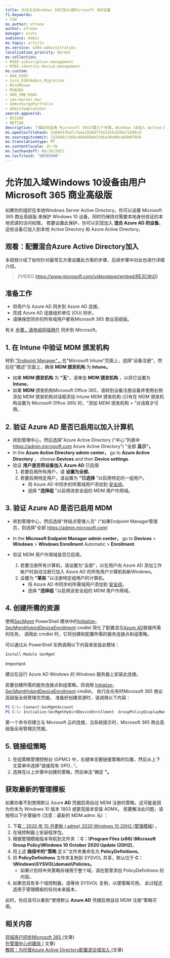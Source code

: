 ```yaml
---
title: 允许企业Windows 10已加入域Microsoft 365设备
f1.keywords:
- CSH
ms.author: efrene
author: efrene
manager: scotv
audience: Admin
ms.topic: article
ms.service: o365-administration
localization_priority: Normal
ms.collection:
- M365-subscription-management
- M365-identity-device-management
ms.custom:
- Adm_O365
- Core_O365Admin_Migration
- MiniMaven
- MSB365
- OKR_SMB_M365
- seo-marvel-mar
- AdminSurgePortfolio
- AdminTemplateSet
search.appverid:
- BCS160
- MET150
description: 了解如何启用 Microsoft 365只需几个步骤，Windows 10加入 Active-Directory 的设备。
ms.openlocfilehash: 2a60437bafc7aae1928d73342555c030a71689cd
ms.sourcegitcommit: 132b8dc316bcd4b456de33d6a30e90ca69b0f956
ms.translationtype: MT
ms.contentlocale: zh-CN
ms.lasthandoff: 08/26/2021
ms.locfileid: "58595500"
---
```

# <a name="enable-domain-joined-windows-10-devices-to-be-managed-by-microsoft-365-business-premium"></a>允许加入域Windows 10设备由用户Microsoft 365 商业高级版

如果你的组织在本地Windows Server Active Directory，你可以设置 Microsoft 365 商业高级版 来保护 Windows 10 设备，同时仍保持对需要本地身份验证的本地资源的访问权限。
若要设置此保护，你可以实现加入 **混合 Azure AD 的设备**。 这些设备已加入到本地 Active Directory 和 Azure Active Directory。

## <a name="watch-configure-hybrid-azure-active-directory-join"></a>观看：配置混合Azure Active Directory加入

本视频介绍了如何针对最常见方案设置此方案的步骤，后续步骤中对此也进行详细介绍。

> [!VIDEO https://www.microsoft.com/videoplayer/embed/RE3C9hO]
  
## <a name="before-you-begin"></a>准备工作

- 将用户与 Azure AD 同步到 Azure AD 连接。
- 完成 Azure AD 连接组织单位 (OU) 同步。
- 请确保您同步的所有域用户都有Microsoft 365 商业高级版。

有关 [步骤，请参阅将域用户](manage-domain-users.md) 同步到 Microsoft。

## <a name="1-verify-mdm-authority-in-intune"></a>1. 在 Intune 中验证 MDM 颁发机构

转到 ["Endpoint Manager"，](https://endpoint.microsoft.com/#blade/Microsoft_Intune_Enrollment/EnrollmentMenu/overview)在"Microsoft Intune"页面上，选择"设备注册"，然后在"概述"页面上，确保 **MDM 颁发机构** 为 **Intune。**

- 如果 **MDM 颁发机构** 为 **"无**"，请单击 **MDM 颁发机构** ，以将它设置为 **Intune**。
- 如果 **MDM** 颁发机构Microsoft Office 365，请转到设备注册设备并使用右侧添加 MDM 颁发机构对话框添加 Intune MDM 颁发机构 (只有在 MDM 颁发机构设置为 Microsoft Office 365) 时，"添加 MDM 颁发机构  >  "对话框才可用。

## <a name="2-verify-azure-ad-is-enabled-for-joining-computers"></a>2. 验证 Azure AD 是否已启用以加入计算机

- 转到管理中心，然后选择"Azure Active Directory ("中心"列表中 <a href="https://go.microsoft.com/fwlink/p/?linkid=2024339" target="_blank">https://admin.microsoft.com</a> Azure Active Directory") "全部 **显示"。**  
- In the **Azure Active Directory admin center，** go to **Azure Active Directory** ， choose **Devices** and then **Device settings**.
- 验证 **用户是否将设备加入 Azure AD** 已启用 
    1. 若要启用所有用户，请 **设置为全部**。
    2. 若要启用特定用户，请设置为 **"已选择** "以启用特定的一组用户。
        - 将 Azure AD 中同步的所需域用户添加到 [安全组](../../admin/create-groups/create-groups.md)。
        - 选择 **"选择组** "以启用该安全组的 MDM 用户作用域。

## <a name="3-verify-azure-ad-is-enabled-for-mdm"></a>3. 验证 Azure AD 是否已启用 MDM

- 转到管理中心，然后选择"终结点管理人员" ("如果Endpoint Manager管理员，则选择"全部 <a href="https://go.microsoft.com/fwlink/p/?linkid=2024339" target="_blank">https://admin.microsoft.com</a>)   
- In the **Microsoft Endpoint Manager admin center，** go to **Devices**  >  **Windows**  >  **Windows Enrollment** Automatic  >  **Enrollment**.
- 验证 MDM 用户作用域是否已启用。

    1. 若要注册所有计算机，请设置为"全部"，以在用户向 Azure AD 添加工作帐户时自动注册已加入 Azure AD 的所有用户计算机和新Windows。
    2. 设置为 **"某些** "以注册特定组用户的计算机。
        -  将 Azure AD 中同步的所需域用户添加到 [安全组](../create-groups/create-groups.md)。
        -  选择 **"选择组** "以启用该安全组的 MDM 用户作用域。

## <a name="4-create-the-required-resources"></a>4. 创建所需的资源 

使用[SecMgmt](https://www.powershellgallery.com/packages/SecMgmt) PowerShell 模块中的[Initialize-SecMgmtHybirdDeviceEnrollment](https://github.com/microsoft/secmgmt-open-powershell/blob/master/docs/help/Initialize-SecMgmtHybirdDeviceEnrollment.md) cmdlet 简化了配置混合[Azure AD](/azure/active-directory/devices/hybrid-azuread-join-managed-domains#configure-hybrid-azure-ad-join)联接所需的任务。 调用此 cmdlet 时，它将创建和配置所需的服务连接点和组策略。

可以通过从 PowerShell 实例调用以下内容来安装此模块：

```powershell
Install-Module SecMgmt
```

> [!IMPORTANT]
> 建议在运行 Azure AD Windows 的 Windows 服务器上安装此连接。

若要创建所需的服务连接点和组策略，将调用  [Initialize-SecMgmtHybirdDeviceEnrollment](https://github.com/microsoft/secmgmt-open-powershell/blob/master/docs/help/Initialize-SecMgmtHybirdDeviceEnrollment.md) cmdlet。 执行此任务时Microsoft 365 商业高级版全局管理员凭据。 准备好创建资源时，请调用以下内容：

```powershell
PS C:\> Connect-SecMgmtAccount
PS C:\> Initialize-SecMgmtHybirdDeviceEnrollment -GroupPolicyDisplayName 'Device Management'
```

第一个命令将建立与 Microsoft 云的连接，当系统提示时，Microsoft 365 商业高级版全局管理员凭据。

## <a name="5-link-the-group-policy"></a>5. 链接组策略

1. 在组策略管理控制台 (GPMC) 中，右键单击要链接策略的位置，然后从上下文菜单中选择"链接现有 *GPO..."。*
2. 选择在以上步骤中创建的策略，然后单击"确定 **"。**

## <a name="get-the-latest-administrative-templates"></a>获取最新的管理模板

如果你看不到使用默认 Azure **AD** 凭据启用自动 MDM 注册的策略，这可能是因为你未为 Windows 10 版本 1803 或更高版本安装 ADMX。 若要解决此问题，请按照以下步骤操作 (注意：最新的 MDM.admx 与) ：

1. 下载[：2020 年 10 月更新 (.admx) 2020 Windows 10 20H2 (管理模板](https://www.microsoft.com/download/102157)) 。
2. 在域控制器上安装程序包。
3. 根据管理模板版本导航到文件夹 **：C：\Program Files (x86) \Microsoft Group Policy\Windows 10 October 2020 Update (20H2)**。
4. 将上述 **路径中的"策略** 定义"文件夹重命名为 **PolicyDefinitions**。
5. 将 **PolicyDefinitions** 文件夹复制到 SYSVOL 共享，默认位于 **C：\Windows\SYSVOL\domain\Policies。**
   - 如果计划将中央策略存储用于整个域，请在那里添加 PolicyDefinitions 的内容。
6. 如果您具有多个域控制器，请等待 SYSVOL 复制，以便策略可用。 此过程还适用于管理模板的任何未来版本。

此时，你应该可以看到"使用默认 **Azure AD** 凭据启用自动 MDM 注册"策略可用。

## <a name="related-content"></a>相关内容

[将域用户同步Microsoft 365 (](manage-domain-users.md)文章) \
[在管理中心创建组 (](../create-groups/create-groups.md) 文章) \
[教程：为托管Azure Active Directory配置混合域加入 (](/azure/active-directory/devices/hybrid-azuread-join-managed-domains)文章) 